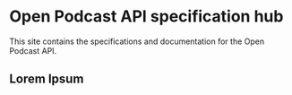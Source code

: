 # Open Podcast API specification hub

This site contains the specifications and documentation for the Open Podcast API.

## Lorem Ipsum
